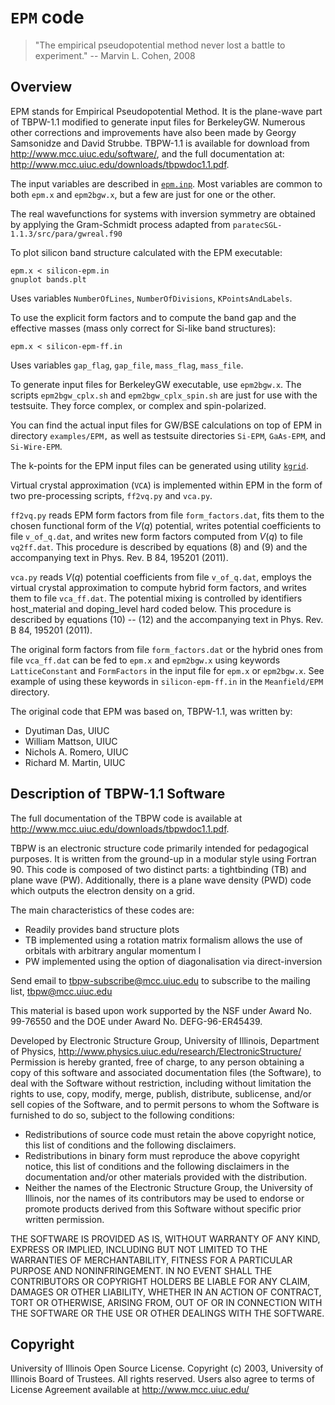# `EPM` code

> "The empirical pseudopotential method never lost a battle to experiment."
> -- Marvin L. Cohen, 2008

## Overview

EPM stands for Empirical Pseudopotential Method. It is the plane-wave 
part of TBPW-1.1 modified to generate input files for BerkeleyGW. 
Numerous other corrections and improvements have also been made
by Georgy Samsonidze and David Strubbe.
TBPW-1.1 is available for download from <http://www.mcc.uiuc.edu/software/>,
and the full documentation at:
<http://www.mcc.uiuc.edu/downloads/tbpwdoc1.1.pdf>.


The input variables are described in [`epm.inp`](epm-input.md). Most variables are common to both
`epm.x` and `epm2bgw.x`, but a few are just for one or the other.

The real wavefunctions for systems with inversion symmetry 
are obtained by applying the Gram-Schmidt process adapted from 
`paratecSGL-1.1.3/src/para/gwreal.f90`

To plot silicon band structure calculated with the EPM executable:
```
epm.x < silicon-epm.in
gnuplot bands.plt
```
Uses variables `NumberOfLines`, `NumberOfDivisions`, `KPointsAndLabels`.

To use the explicit form factors and to compute the band gap and 
the effective masses (mass only correct for Si-like band structures):
```
epm.x < silicon-epm-ff.in
```
Uses variables `gap_flag`, `gap_file`, `mass_flag`, `mass_file`.

To generate input files for BerkeleyGW executable, use `epm2bgw.x`.
The scripts `epm2bgw_cplx.sh` and `epm2bgw_cplx_spin.sh` are just for use
with the testsuite. They force complex, or complex and spin-polarized.

You can find the actual input files for GW/BSE calculations on top of 
EPM in directory `examples/EPM,` as well as testsuite directories
`Si-EPM`, `GaAs-EPM`, and `Si-Wire-EPM`.

The k-points for the EPM input files can be generated using utility 
[`kgrid`](kgrid).

Virtual crystal approximation (`VCA`) is implemented within EPM in 
the form of two pre-processing scripts, `ff2vq.py` and `vca.py`.

`ff2vq.py` reads EPM form factors from file `form_factors.dat`, fits them 
to the chosen functional form of the $V(q)$ potential, writes potential 
coefficients to file `v_of_q.dat`, and writes new form factors computed 
from $V(q)$ to file `vq2ff.dat`. This procedure is described by equations 
(8) and (9) and the accompanying text in Phys. Rev. B 84, 195201 (2011).

`vca.py` reads $V(q)$ potential coefficients from file `v_of_q.dat`, 
employs the virtual crystal approximation to compute hybrid form 
factors, and writes them to file `vca_ff.dat`. The potential mixing 
is controlled by identifiers host_material and doping_level hard 
coded below. This procedure is described by equations (10) -- (12) 
and the accompanying text in Phys. Rev. B 84, 195201 (2011).

The original form factors from file `form_factors.dat` or the hybrid 
ones from file `vca_ff.dat` can be fed to `epm.x` and `epm2bgw.x` using 
keywords `LatticeConstant` and `FormFactors` in the input file for `epm.x` 
or `epm2bgw.x`. See example of using these keywords in `silicon-epm-ff.in`
in the `Meanfield/EPM` directory.

The original code that EPM was based on, TBPW-1.1, was written by:

 * Dyutiman Das, UIUC
 * William Mattson, UIUC
 * Nichols A. Romero, UIUC
 * Richard M. Martin, UIUC


## Description of TBPW-1.1 Software

The full documentation of the TBPW code is available at
<http://www.mcc.uiuc.edu/downloads/tbpwdoc1.1.pdf>.

TBPW is an electronic structure code primarily intended for pedagogical
purposes. It is written from the ground-up in a modular style using Fortran 90.
This code is composed of two distinct parts: a tightbinding (TB) and plane wave
(PW). Additionally, there is a plane wave density (PWD) code which outputs the
electron density on a grid.

The main characteristics of these codes are:

 * Readily provides band structure plots
 * TB implemented using a rotation matrix formalism allows the use of orbitals with arbitrary angular momentum l
 * PW implemented using the option of diagonalisation via direct-inversion

Send email to tbpw-subscribe@mcc.uiuc.edu to subscribe to the mailing list, tbpw@mcc.uiuc.edu

This material is based upon work supported by the NSF under Award No. 99-76550 and the DOE under Award No. DEFG-96-ER45439.

Developed by Electronic Structure Group, University of Illinois, Department of Physics, <http://www.physics.uiuc.edu/research/ElectronicStructure/> Permission is hereby granted, free of charge, to any person obtaining a copy of this software and associated documentation files (the Software), to deal with the Software without restriction, including without limitation the rights to use, copy, modify, merge, publish, distribute, sublicense, and/or sell copies of the Software, and to permit persons to whom the Software is furnished to do so, subject to the following conditions:

 * Redistributions of source code must retain the above copyright notice, this list of conditions and the following disclaimers.
 * Redistributions in binary form must reproduce the above copyright notice, this list of conditions and the following disclaimers in the documentation and/or other materials provided with the distribution.
 * Neither the names of the Electronic Structure Group, the University of Illinois, nor the names of its contributors may be used to endorse or promote products derived from this Software without specific prior written permission.

THE SOFTWARE IS PROVIDED AS IS, WITHOUT WARRANTY OF ANY KIND, EXPRESS OR IMPLIED, INCLUDING BUT NOT LIMITED TO THE WARRANTIES OF MERCHANTABILITY, FITNESS FOR A PARTICULAR PURPOSE AND NONINFRINGEMENT. IN NO EVENT SHALL THE CONTRIBUTORS OR COPYRIGHT HOLDERS BE LIABLE FOR ANY CLAIM, DAMAGES OR OTHER LIABILITY, WHETHER IN AN ACTION OF CONTRACT, TORT OR OTHERWISE, ARISING FROM, OUT OF OR IN CONNECTION WITH THE SOFTWARE OR THE USE OR OTHER DEALINGS WITH THE SOFTWARE.


## Copyright

University of Illinois Open Source License. Copyright (c) 2003, University of Illinois Board of Trustees. All rights reserved. Users also agree to terms of License Agreement available at http://www.mcc.uiuc.edu/
